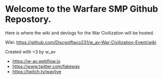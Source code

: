 # Welcome to the Warfare SMP Github Repostory.
Here is where the wiki and devlogs for the War Civilization will be hosted.

Wiki: https://github.com/Discgolftaco231/w_av-War-Civilization-Event/wiki

Created with <3 by w_av
- https://w-av.webflow.io
- https://www.twitter.com/fakewav
- https://twitch.tv/wavlive
